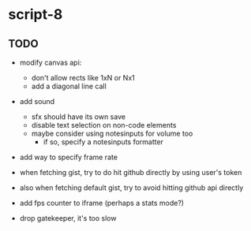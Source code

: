 # script-8

## TODO
- modify canvas api:
  - don't allow rects like 1xN or Nx1
  - add a diagonal line call

- add sound
  - sfx should have its own save
  - disable text selection on non-code elements
  - maybe consider using notesinputs for volume too
    - if so, specify a notesinputs formatter

- add way to specify frame rate
- when fetching gist, try to do hit github directly by using user's token
- also when fetching default gist, try to avoid hitting github api directly
- add fps counter to iframe (perhaps a stats mode?)
- drop gatekeeper, it's too slow
